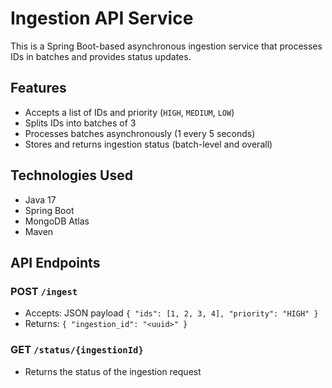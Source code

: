 # Ingestion API Service 

This is a Spring Boot-based asynchronous ingestion service that processes IDs in batches and provides status updates.

##  Features

- Accepts a list of IDs and priority (`HIGH`, `MEDIUM`, `LOW`)
- Splits IDs into batches of 3
- Processes batches asynchronously (1 every 5 seconds)
- Stores and returns ingestion status (batch-level and overall)

##  Technologies Used

- Java 17
- Spring Boot
- MongoDB Atlas
- Maven

##  API Endpoints

### POST `/ingest`
- Accepts: JSON payload `{ "ids": [1, 2, 3, 4], "priority": "HIGH" }`
- Returns: `{ "ingestion_id": "<uuid>" }`

### GET `/status/{ingestionId}`
- Returns the status of the ingestion request



